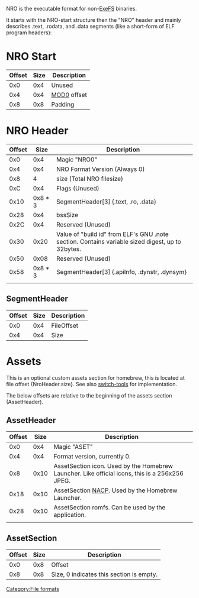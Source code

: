 NRO is the executable format for non-[ExeFS](ExeFS.md "wikilink")
binaries.

It starts with the NRO-start structure then the "NRO" header and mainly
describes .text, .rodata, and .data segments (like a short-form of ELF
program headers):

# NRO Start

| Offset | Size | Description                      |
| ------ | ---- | -------------------------------- |
| 0x0    | 0x4  | Unused                           |
| 0x4    | 0x4  | [MOD0](NSO.md "wikilink") offset |
| 0x8    | 0x8  | Padding                          |

# NRO Header

| Offset | Size     | Description                                                                                      |
| ------ | -------- | ------------------------------------------------------------------------------------------------ |
| 0x0    | 0x4      | Magic "NRO0"                                                                                     |
| 0x4    | 0x4      | NRO Format Version (Always 0)                                                                    |
| 0x8    | 4        | size (Total NRO filesize)                                                                        |
| 0xC    | 0x4      | Flags (Unused)                                                                                   |
| 0x10   | 0x8 \* 3 | SegmentHeader\[3\] {.text, .ro, .data}                                                           |
| 0x28   | 0x4      | bssSize                                                                                          |
| 0x2C   | 0x4      | Reserved (Unused)                                                                                |
| 0x30   | 0x20     | Value of "build id" from ELF's GNU .note section. Contains variable sized digest, up to 32bytes. |
| 0x50   | 0x08     | Reserved (Unused)                                                                                |
| 0x58   | 0x8 \* 3 | SegmentHeader\[3\] {.apiInfo, .dynstr, .dynsym}                                                  |
|        |          |                                                                                                  |

## SegmentHeader

| Offset | Size | Description |
| ------ | ---- | ----------- |
| 0x0    | 0x4  | FileOffset  |
| 0x4    | 0x4  | Size        |

# Assets

This is an optional custom assets section for homebrew, this is located
at file offset {NroHeader.size}. See also
[switch-tools](https://github.com/switchbrew/switch-tools) for
implementation.

The below offsets are relative to the beginning of the assets section
(AssetHeader).

## AssetHeader

| Offset | Size | Description                                                                                    |
| ------ | ---- | ---------------------------------------------------------------------------------------------- |
| 0x0    | 0x4  | Magic "ASET"                                                                                   |
| 0x4    | 0x4  | Format version, currently 0.                                                                   |
| 0x8    | 0x10 | AssetSection icon. Used by the Homebrew Launcher. Like official icons, this is a 256x256 JPEG. |
| 0x18   | 0x10 | AssetSection [NACP](NACP%20Format.md "wikilink"). Used by the Homebrew Launcher.               |
| 0x28   | 0x10 | AssetSection romfs. Can be used by the application.                                            |
|        |      |                                                                                                |

## AssetSection

| Offset | Size | Description                              |
| ------ | ---- | ---------------------------------------- |
| 0x0    | 0x8  | Offset                                   |
| 0x8    | 0x8  | Size, 0 indicates this section is empty. |

[Category:File formats](Category:File_formats "wikilink")
